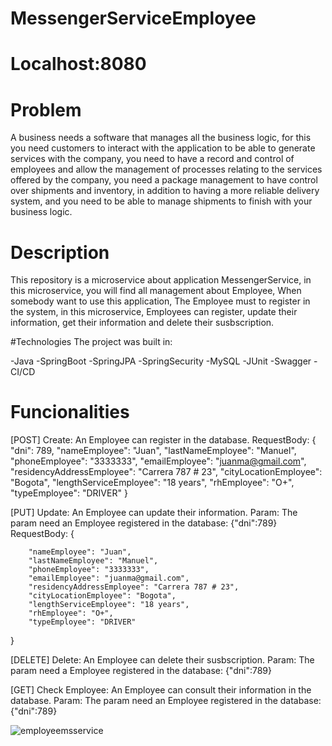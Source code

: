 # MessengerServiceEmployee

# Localhost:8080

# Problem

A business needs a software that manages all the business logic, for this you need customers to interact with the application to be able to generate services with the company, you need to have a record and control of employees and allow the management of processes relating to the services offered by the company, you need a package management to have control over shipments and inventory, in addition to having a more reliable delivery system, and you need to be able to manage shipments to finish with your business logic.

# Description

This repository is a microservice about application MessengerService, in this microservice, you will find all management about Employee, When somebody want to use this
application, The Employee must to register in the system, in this microservice, Employees can register, update their information, get their information and delete their 
susbscription.

#Technologies
The project was built in: 

-Java
-SpringBoot
-SpringJPA
-SpringSecurity
-MySQL
-JUnit
-Swagger
-CI/CD

# Funcionalities
[POST] Create: An Employee can register in the database.
RequestBody:
{
        "dni": 789,
        "nameEmployee": "Juan",
        "lastNameEmployee": "Manuel",
        "phoneEmployee": "3333333",
        "emailEmployee": "juanma@gmail.com",
        "residencyAddressEmployee": "Carrera 787 # 23",
        "cityLocationEmployee": "Bogota",
        "lengthServiceEmployee": "18 years",
        "rhEmployee": "O+",
        "typeEmployee": "DRIVER"
}

[PUT] Update: An Employee can update their information.
Param: The param need an Employee registered in the database: {"dni":789}
RequestBody:
{
      
        "nameEmployee": "Juan",
        "lastNameEmployee": "Manuel",
        "phoneEmployee": "3333333",
        "emailEmployee": "juanma@gmail.com",
        "residencyAddressEmployee": "Carrera 787 # 23",
        "cityLocationEmployee": "Bogota",
        "lengthServiceEmployee": "18 years",
        "rhEmployee": "O+",
        "typeEmployee": "DRIVER"
}

[DELETE] Delete: An Employee can delete their susbscription.
Param: The param need a Employee registered in the database: {"dni":789}

[GET] Check Employee: An Employee can consult their information in the database.
Param: The param need an Employee registered in the database: {"dni":789}

![employeemsservice](https://user-images.githubusercontent.com/119947948/234170522-0c12938a-7d56-4af9-9263-bcea8ba5779f.png)
